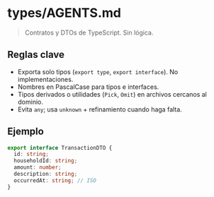 # types/AGENTS.md

> Contratos y DTOs de TypeScript. Sin lógica.

## Reglas clave

- Exporta solo tipos (`export type`, `export interface`). No implementaciones.
- Nombres en PascalCase para tipos e interfaces.
- Tipos derivados o utilidades (`Pick`, `Omit`) en archivos cercanos al dominio.
- Evita `any`; usa `unknown` + refinamiento cuando haga falta.

## Ejemplo

```ts
export interface TransactionDTO {
  id: string;
  householdId: string;
  amount: number;
  description: string;
  occurredAt: string; // ISO
}
```
